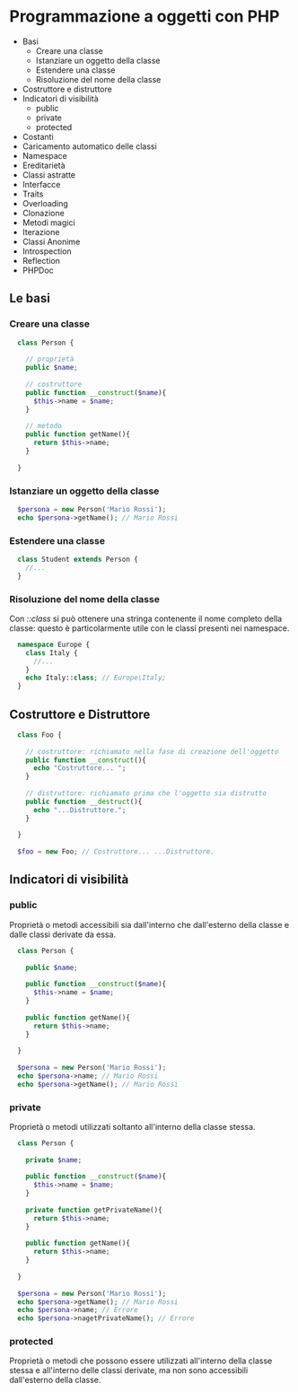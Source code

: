 # Programmazione a oggetti con PHP
* Basi
  * Creare una classe
  * Istanziare un oggetto della classe
  * Estendere una classe
  * Risoluzione del nome della classe
* Costruttore e distruttore
* Indicatori di visibilità
  * public
  * private
  * protected
* Costanti
* Caricamento automatico delle classi
* Namespace
* Ereditarietà
* Classi astratte
* Interfacce
* Traits
* Overloading
* Clonazione
* Metodi magici
* Iterazione
* Classi Anonime
* Introspection
* Reflection
* PHPDoc

## Le basi

### Creare una classe

```php
  class Person {
    
    // proprietà
    public $name;
    
    // costruttore
    public function __construct($name){
      $this->name = $name;
    }
    
    // metodo
    public function getName(){
      return $this->name;
    }
    
  }
```

### Istanziare un oggetto della classe

```php
  $persona = new Person('Mario Rossi');
  echo $persona->getName(); // Mario Rossi
```

### Estendere una classe

```php
  class Student extends Person {
    //...
  }
```

### Risoluzione del nome della classe

Con *::class* si può ottenere una stringa contenente il nome completo della classe: questo è particolarmente utile con le classi presenti nei namespace.

```php
  namespace Europe {
    class Italy {
      //...
    }
    echo Italy::class; // Europe\Italy;
  }
```

## Costruttore e Distruttore

```php
  class Foo {
    
    // costruttore: richiamato nella fase di creazione dell'oggetto
    public function __construct(){
      echo "Costruttore... ";
    }
    
    // distruttore: richiamato prima che l'oggetto sia distrutto
    public function __destruct(){
      echo "...Distruttore.";
    }
    
  }
  
  $foo = new Foo; // Costruttore... ...Distruttore.
```

## Indicatori di visibilità

### public
Proprietà o metodi accessibili sia dall'interno che dall'esterno della classe e dalle classi derivate da essa.
```php
  class Person {
    
    public $name;
    
    public function __construct($name){
      $this->name = $name;
    }
    
    public function getName(){
      return $this->name;
    }
    
  }
  
  $persona = new Person('Mario Rossi');
  echo $persona->name; // Mario Rossi
  echo $persona->getName(); // Mario Rossi
```  

### private
Proprietà o metodi utilizzati soltanto all'interno della classe stessa.
```php
  class Person {
    
    private $name;
    
    public function __construct($name){
      $this->name = $name;
    }
    
    private function getPrivateName(){
      return $this->name;
    }
    
    public function getName(){
      return $this->name;
    }
    
  }
  
  $persona = new Person('Mario Rossi');
  echo $persona->getName(); // Mario Rossi
  echo $persona->name; // Errore
  echo $persona->nagetPrivateName(); // Errore
```  

### protected
Proprietà o metodi che possono essere utilizzati all'interno della classe stessa e all'interno delle classi derivate, ma non sono accessibili dall'esterno della classe.
```php
  
```
